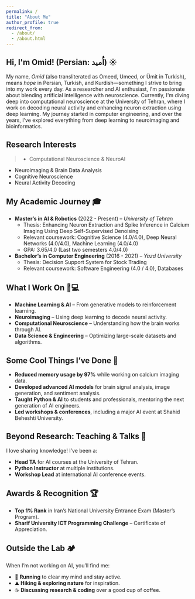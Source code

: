```yaml
---
permalink: /
title: "About Me"
author_profile: true
redirect_from: 
  - /about/
  - /about.html
---
```


## Hi, I'm Omid! (Persian: اُمید) ☀️

My name, *Omid* (also transliterated as Omeed, Umeed, or Ümit in Turkish), means *hope* in Persian, Turkish, and Kurdish—something I strive to bring into my work every day. As a researcher and AI enthusiast, I'm passionate about blending artificial intelligence with neuroscience. Currently, I'm diving deep into computational neuroscience at the University of Tehran, where I work on decoding neural activity and enhancing neuron extraction using deep learning. My journey started in computer engineering, and over the years, I’ve explored everything from deep learning to neuroimaging and bioinformatics. 
## Research Interests
> - Computational Neuroscience & NeuroAI
- Neuroimaging & Brain Data Analysis
- Cognitive Neuroscience
- Neural Activity Decoding 

## My Academic Journey 🎓
- **Master’s in AI & Robotics** (2022 - Present) – *University of Tehran*  
  - Thesis: Enhancing Neuron Extraction and Spike Inference in Calcium Imaging Using Deep Self-Supervised Denoising
  - Relevant coursework: Cognitive Science (4.0/4.0), Deep Neural Networks (4.0/4.0), Machine Learning (4.0/4.0)
  - GPA: 3.65/4.0 (Last two semesters 4.0/4.0)
- **Bachelor’s in Computer Engineering** (2016 - 2021) – *Yazd University*  
  - Thesis: Decision Support System for Stock Trading
  - Relevant coursework: Software Engineering (4.0 / 4.0), Databases 

## What I Work On 🧠💻
- **Machine Learning & AI** – From generative models to reinforcement learning.
- **Neuroimaging** – Using deep learning to decode neural activity.
- **Computational Neuroscience** – Understanding how the brain works through AI.
- **Data Science & Engineering** – Optimizing large-scale datasets and algorithms.

## Some Cool Things I’ve Done 🚀
- **Reduced memory usage by 97%** while working on calcium imaging data.
- **Developed advanced AI models** for brain signal analysis, image generation, and sentiment analysis.
- **Taught Python & AI** to students and professionals, mentoring the next generation of AI engineers.
- **Led workshops & conferences**, including a major AI event at Shahid Beheshti University.

## Beyond Research: Teaching & Talks 🎤
I love sharing knowledge! I’ve been a:
- **Head TA** for AI courses at the University of Tehran.
- **Python Instructor** at multiple institutions.
- **Workshop Lead** at international AI conference events.

## Awards & Recognition 🏆
- **Top 1% Rank** in Iran’s National University Entrance Exam (Master’s Program).
- **Sharif University ICT Programming Challenge** – Certificate of Appreciation.

## Outside the Lab 🏕️
When I’m not working on AI, you’ll find me:  
- 🏃 **Running** to clear my mind and stay active.  
- ⛰️ **Hiking & exploring nature** for inspiration.   
- ☕ **Discussing research & coding** over a good cup of coffee.  


